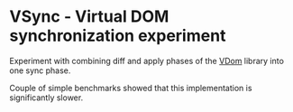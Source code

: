 # VSync - Virtual DOM synchronization experiment

Experiment with combining diff and apply phases of the
[VDom](https://github.com/localvoid/vdom) library into one sync phase.

Couple of simple benchmarks showed that this implementation is
significantly slower.